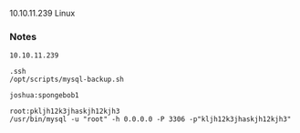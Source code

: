 10.10.11.239
Linux

### Notes

```text
10.10.11.239

.ssh
/opt/scripts/mysql-backup.sh

joshua:spongebob1

root:pkljh12k3jhaskjh12kjh3
/usr/bin/mysql -u "root" -h 0.0.0.0 -P 3306 -p"kljh12k3jhaskjh12kjh3"
```